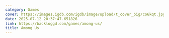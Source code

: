 ```yaml
---
category: Games
cover: https://images.igdb.com/igdb/image/upload/t_cover_big/co6kqt.jpg
date: 2025-07-12 20:37:47.651826
link: https://backloggd.com/games/among-us/
title: Among Us
---
```

